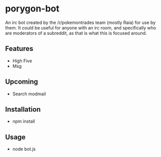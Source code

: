 # porygon-bot
An irc bot created by the /r/pokemontrades team (mostly Raia) for use by them. It could be useful for anyone with an irc room, and specifically who are moderators of a subreddit, as that is what this is focused around.

## Features
* High Five
* Msg

## Upcoming
* Search modmail


## Installation
* npm install

## Usage
* node bot.js
